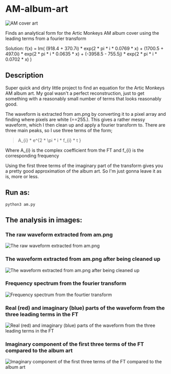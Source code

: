 # AM-album-art

![AM cover art](https://imgur.com/woLecWp.png)


Finds an analytical form for the Artic Monkeys AM album cover using the leading terms from a fourier transform

Solution: f(x) = Im( (918.4 + 370.7i) * exp(2 * pi * i * 0.0769 * x) + (1700.5 + 497.0i) * exp(2 * pi * i * 0.0635 * x) + (-3958.5 - 755.5j) * exp(2 * pi * i * 0.0702 * x) )

## Description
Super quick and dirty little project to find an equation for the Artic Monkeys AM album art. My goal wasn't a perfect reconstruction, just to get something with a reasonably small number of terms that looks reasonably good.


The waveform is extracted from am.png by converting it to a pixel array and finding where pixels are white (==255.). This gives a rather messy waveform, which I then clean up and apply a fourier transform to. There are three main peaks, so I use three terms of the form;

>A_{i} * e^{2 * \pi * i * f_{i} * t }

Where A_{i} is the complex coefficient from the FT and f_{i} is the corresponding frequency


Using the first three terms of the imaginary part of the transform gives you a pretty good approximation of the album art. So I'm just gonna leave it as is, more or less.


## Run as:
```
python3 am.py
```


## The analysis in images:

### The raw waveform extracted from am.png
![The raw waveform extracted from am.png](https://imgur.com/rUcnhSF.png)

### The waveform extracted from am.png after being cleaned up
![The waveform extracted from am.png after being cleaned up](https://imgur.com/VDqfYmS.png)

### Frequency spectrum from the fourier transform
![Frequency spectrum from the fourtier transform](https://imgur.com/mOAqD7o.png)

### Real (red) and imaginary (blue) parts of the waveform from the three leading terms in the FT
![Real (red) and imaginary (blue) parts of the waveform from the three leading terms in the FT](https://imgur.com/knvZGhk.png)

### Imaginary component of the first three terms of the FT compared to the album art
![Imaginary component of the first three terms of the FT compared to the album art](https://imgur.com/BdNaBFR.png)

